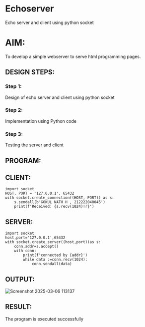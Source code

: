 # Echoserver
Echo server and client using python socket

# AIM:

To develop a simple webserver to serve html programming pages.

## DESIGN STEPS:

### Step 1:

Design of echo server and client using python socket

### Step 2:

Implementation using Python code

### Step 3:

Testing the server and client 

## PROGRAM:
## CLIENT:
```
import socket
HOST, PORT = '127.0.0.1', 65432
with socket.create_connection((HOST, PORT)) as s:
    s.sendall(b'GOKUL NATH H , 212222040045')
    print(f'Received: {s.recv(1024)!r}')
```

## SERVER:
```
import socket
host,port='127.0.0.1',65432
with socket.create_server((host,port))as s:
    conn,addr=s.accept()
    with conn:
        print(f'connected by {addr}')
        while data :=conn.recv(1024):
            conn.sendall(data)
```

## OUTPUT:
![Screenshot 2025-03-06 113137](https://github.com/user-attachments/assets/5281c513-757b-4de7-86a5-9047b3229796)



## RESULT:
The program is executed successfully
